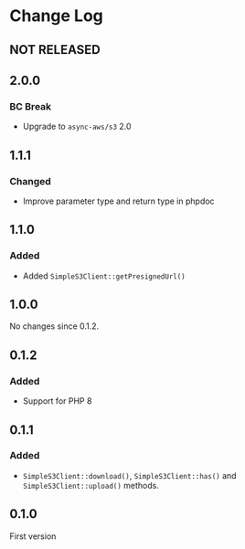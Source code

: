 # Change Log

## NOT RELEASED

## 2.0.0

### BC Break

- Upgrade to `async-aws/s3` 2.0

## 1.1.1

### Changed

- Improve parameter type and return type in phpdoc

## 1.1.0

### Added

- Added `SimpleS3Client::getPresignedUrl()`

## 1.0.0

No changes since 0.1.2.

## 0.1.2

### Added

- Support for PHP 8

## 0.1.1

### Added

- `SimpleS3Client::download()`, `SimpleS3Client::has()` and `SimpleS3Client::upload()` methods.

## 0.1.0

First version
